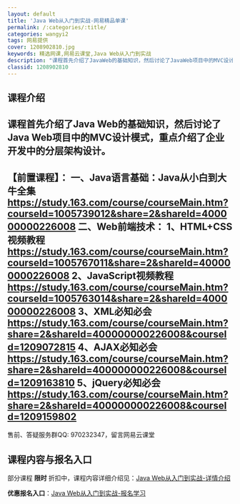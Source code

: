 ```yaml
---
layout: default
title: 'Java Web从入门到实战-网易精品单课'
permalink: /:categories/:title/
categories: wangyi2
tags: 网易提供
cover: 1208902810.jpg
keywords: 精选网课,网易云课堂,Java Web从入门到实战
description: "课程首先介绍了JavaWeb的基础知识，然后讨论了JavaWeb项目中的MVC设计模式，重点介绍了企业开发中的分层架构设计。-----【前置课程】：一、Java语言基础：Java从小白到大牛"
classid: 1208902810
---
```


## 课程介绍

课程首先介绍了Java Web的基础知识，然后讨论了Java Web项目中的MVC设计模式，重点介绍了企业开发中的分层架构设计。
-----
【前置课程】：
一、Java语言基础：Java从小白到大牛全集 https://study.163.com/course/courseMain.htm?courseId=1005739012&share=2&shareId=400000000226008
二、Web前端技术：
    1、HTML+CSS视频教程  https://study.163.com/course/courseMain.htm?courseId=1005767011&share=2&shareId=400000000226008
2、JavaScript视频教程  https://study.163.com/course/courseMain.htm?courseId=1005763014&share=2&shareId=400000000226008
3、XML必知必会 https://study.163.com/course/courseMain.htm?share=2&shareId=400000000226008&courseId=1209072815
4、AJAX必知必会 https://study.163.com/course/courseMain.htm?share=2&shareId=400000000226008&courseId=1209163810
5、jQuery必知必会 https://study.163.com/course/courseMain.htm?share=2&shareId=400000000226008&courseId=1209159802
------------------------------------------
售前、答疑服务群QQ: 970232347，留言网易云课堂

## 课程内容与报名入口

部分课程 **限时** 折扣中，课程内容详细介绍见：[Java Web从入门到实战-详情介绍](https://study.163.com/course/introduction/1208902810.htm?share=1&shareId=1025206652&utm_campaign=share&utm_medium=iphoneShare&utm_source=&utm_u=1025206652)

**优惠报名入口**：[Java Web从入门到实战-报名学习](https://study.163.com/course/introduction/1208902810.htm?share=1&shareId=1025206652&utm_campaign=share&utm_medium=iphoneShare&utm_source=&utm_u=1025206652)

